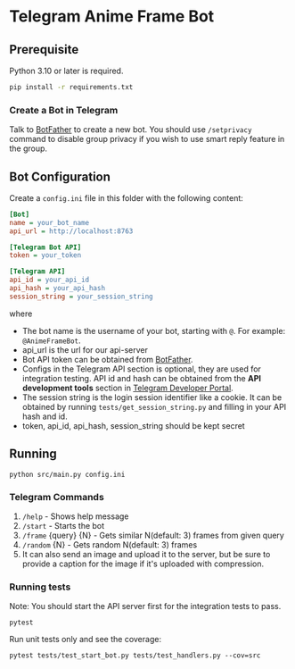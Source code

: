 # Telegram Anime Frame Bot

## Prerequisite

Python 3.10 or later is required.

```sh
pip install -r requirements.txt
```

### Create a Bot in Telegram

Talk to [BotFather](https://telegram.me/BotFather) to create a new bot. You should use `/setprivacy` command to disable group privacy if you wish to use smart reply feature in the group.

## Bot Configuration

Create a `config.ini` file in this folder with the following content:

```ini
[Bot]
name = your_bot_name
api_url = http://localhost:8763

[Telegram Bot API]
token = your_token

[Telegram API]
api_id = your_api_id
api_hash = your_api_hash
session_string = your_session_string
```

where

- The bot name is the username of your bot, starting with `@`. For example: `@AnimeFrameBot`.
- api_url is the url for our api-server
- Bot API token can be obtained from [BotFather](https://telegram.me/BotFather).
- Configs in the Telegram API section is optional, they are used for integration testing. API id and hash can be obtained from the **API development tools** section in [Telegram Developer Portal](https://my.telegram.org).
- The session string is the login session identifier like a cookie. It can be obtained by running `tests/get_session_string.py` and filling in your API hash and id.
- token, api_id, api_hash, session_string should be kept secret

## Running

```
python src/main.py config.ini
```

### Telegram Commands
1. `/help` - Shows help message
2. `/start` - Starts the bot
3. `/frame` {query} {N} - Gets similar N(default: 3) frames from given query
4. `/random` {N} - Gets random N(default: 3) frames
5. It can also send an image and upload it to the server, but be sure to provide a caption for the image if it's uploaded with compression.

### Running tests

Note: You should start the API server first for the integration tests to pass.

```
pytest
```

Run unit tests only and see the coverage:

```
pytest tests/test_start_bot.py tests/test_handlers.py --cov=src
```
